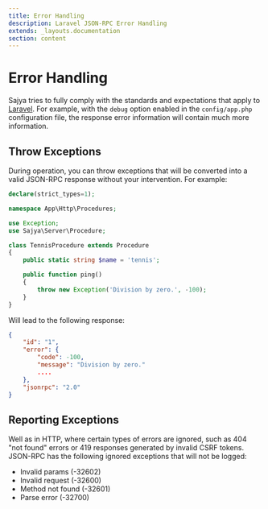 ```yaml
---
title: Error Handling
description: Laravel JSON-RPC Error Handling
extends: _layouts.documentation
section: content
---
```


# Error Handling

Sajya tries to fully comply with the standards and expectations that apply to [Laravel](https://laravel.com/docs/errors). For example, with the `debug` option enabled in the `config/app.php` configuration file, the response error information will contain much more information.

## Throw Exceptions

During operation, you can throw exceptions that will be converted into a valid JSON-RPC response without your intervention. For example:

```php
declare(strict_types=1);

namespace App\Http\Procedures;

use Exception;
use Sajya\Server\Procedure;

class TennisProcedure extends Procedure
{
    public static string $name = 'tennis';

    public function ping()
    {
        throw new Exception('Division by zero.', -100);
    }
}
```

Will lead to the following response:

```json
{
    "id": "1",
    "error": {
        "code": -100,
        "message": "Division by zero."
        ....
    },
    "jsonrpc": "2.0"
}
```




## Reporting Exceptions

Well as in HTTP, where certain types of errors are ignored, such as 404 "not found" errors or 419 responses generated by invalid CSRF tokens. JSON-RPC has the following ignored exceptions that will not be logged:


- Invalid params (-32602)
- Invalid request (-32600)
- Method not found (-32601)
- Parse error (-32700)
